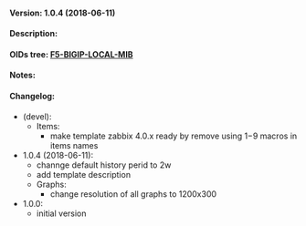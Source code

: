 #### Version: 1.0.4 (2018-06-11)

#### Description:

#### OIDs tree: [F5-BIGIP-LOCAL-MIB](http://www.oidview.com/mibs/3375/F5-BIGIP-LOCAL-MIB.html)

#### Notes:

#### Changelog:
- (devel):
  - Items:
    - make template zabbix 4.0.x ready by remove using $1-$9 macros in items names
- 1.0.4 (2018-06-11):
  - channge default history perid to 2w
  - add template description
  - Graphs:
    - change resolution of all graphs to 1200x300
- 1.0.0:
  - initial version
